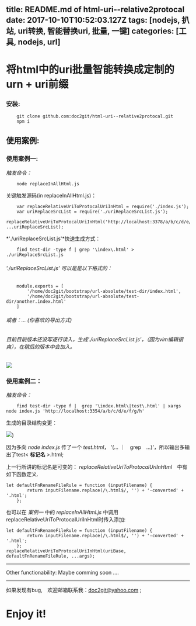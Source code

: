 title: README.md of html-uri--relative2protocal
date: 2017-10-10T10:52:03.127Z
tags: [nodejs, 扒站, uri转换, 智能替换uri, 批量, 一键]
categories: [工具, nodejs, url]
---
# 将html中的uri批量智能转换成定制的urn + uri前缀

### 安装:
  
```
    git clone github.com:doc2git/html-uri--relative2protocal.git
    npm i
```
## 使用案例:

### 使用案例一: 

*触发命令：*
```
    node replaceInAllHtml.js 
```


关键触发源码(in replaceInAllHtml.js)：

```
    var replaceRelativeUriToProtocalUriInHtml = require('./index.js');
    var uriReplaceSrcList = require('./uriReplaceSrcList.js');
    replaceRelativeUriToProtocalUriInHtml('http://localhost:3378/a/b/c/d/e/f/g', ...uriReplaceSrcList);
```

*'./uriReplaceSrcList.js'*快速生成方式：

```
    find test-dir -type f | grep '\index\.html' > ./uriReplaceSrcList.js
```
###### './uriReplaceSrcList.js' 可以是是以下格式的：
```
    module.exports = [
        '/home/doc2git/bootstrap/url-absolute/test-dir/index.html',
        '/home/doc2git/bootstrap/url-absolute/test-dir/another.index.html'
    ]
```
###### 或者：... (你喜欢的导出方式)
###### 目前目前版本还没写逐行读入，生成'./uriReplaceSrcList.js'，（因为vim编辑很爽），在稍后的版本中会加入。


![](/images/多传入一个文件名参数.png)

### 使用案例二：

*触发命令：*
```
    find test-dir -type f |  grep '\index.html\|test\.html' | xargs node index.js 'http://localhost:3354/a/b/c/d/e/f/g/h' 
```
生成的目录结构变更：　


![](/images/少传入一个文件名参数.png))

因为多向 *node index.js* 传了一个 *test.html*，
'(... ｜　grep　...)'，所以输出多输出了test< **标记名** >.html;

上一行所讲的标记名是可变的：
*replaceRelativeUriToProtocalUriInHtml*　中有如下函数定义.
```
let defaultFnRenameFileRule = function (inputFilename) {
        return inputFilename.replace(/\.html$/, '') + '-converted' + '.html';
    };
```

也可以在 *案例一* 中的 *replaceInAllHtml.js* 中调用replaceRelativeUriToProtocalUriInHtml时传入添加:
```
let defaultFnRenameFileRule = function (inputFilename) {
        return inputFilename.replace(/\.html$/, '') + '-converted' + '.html';
    };
replaceRelativeUriToProtocalUriInHtml(uriBase, defaultFnRenameFileRule, ...args);   
```


---
> 

Other functionability: Maybe comming soon ....

---

> 
 如果发现有bug,　欢迎邮箱联系我：doc2git@yahoo.com ;
# Enjoy it!
